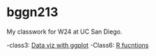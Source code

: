 # bggn213
My classwork for W24 at UC San Diego. 

-class3: [Data viz with ggplot]()
-Class6: [R fucntions]()
